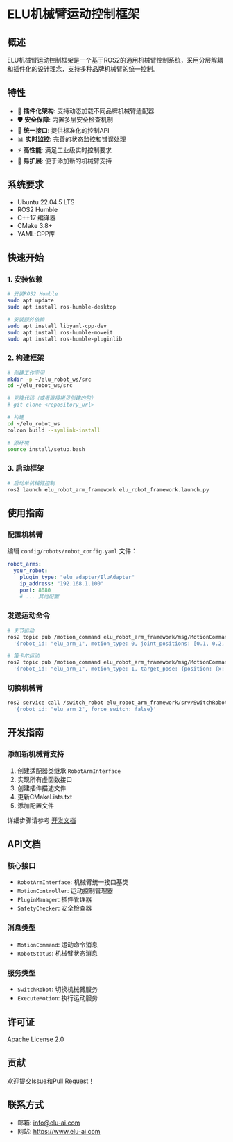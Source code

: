 # ELU机械臂运动控制框架

## 概述

ELU机械臂运动控制框架是一个基于ROS2的通用机械臂控制系统，采用分层解耦和插件化的设计理念，支持多种品牌机械臂的统一控制。

## 特性

- 🔌 **插件化架构**: 支持动态加载不同品牌机械臂适配器
- 🛡️ **安全保障**: 内置多层安全检查机制
- 🎯 **统一接口**: 提供标准化的控制API
- 📊 **实时监控**: 完善的状态监控和错误处理
- ⚡ **高性能**: 满足工业级实时控制要求
- 🔧 **易扩展**: 便于添加新的机械臂支持

## 系统要求

- Ubuntu 22.04.5 LTS
- ROS2 Humble
- C++17 编译器
- CMake 3.8+
- YAML-CPP库

## 快速开始

### 1. 安装依赖

```bash
# 安装ROS2 Humble
sudo apt update
sudo apt install ros-humble-desktop

# 安装额外依赖
sudo apt install libyaml-cpp-dev
sudo apt install ros-humble-moveit
sudo apt install ros-humble-pluginlib
```

### 2. 构建框架

```bash
# 创建工作空间
mkdir -p ~/elu_robot_ws/src
cd ~/elu_robot_ws/src

# 克隆代码（或者直接拷贝创建的包）
# git clone <repository_url>

# 构建
cd ~/elu_robot_ws
colcon build --symlink-install

# 源环境
source install/setup.bash
```

### 3. 启动框架

```bash
# 启动单机械臂控制
ros2 launch elu_robot_arm_framework elu_robot_framework.launch.py
```

## 使用指南

### 配置机械臂

编辑 `config/robots/robot_config.yaml` 文件：

```yaml
robot_arms:
  your_robot:
    plugin_type: "elu_adapter/EluAdapter"
    ip_address: "192.168.1.100"
    port: 8080
    # ... 其他配置
```

### 发送运动命令

```bash
# 关节运动
ros2 topic pub /motion_command elu_robot_arm_framework/msg/MotionCommand \
  '{robot_id: "elu_arm_1", motion_type: 0, joint_positions: [0.1, 0.2, 0.3, 0.4, 0.5, 0.6], speed_ratio: 0.5}'

# 笛卡尔运动
ros2 topic pub /motion_command elu_robot_arm_framework/msg/MotionCommand \
  '{robot_id: "elu_arm_1", motion_type: 1, target_pose: {position: {x: 0.5, y: 0.2, z: 0.3}}, speed_ratio: 0.5}'
```

### 切换机械臂

```bash
ros2 service call /switch_robot elu_robot_arm_framework/srv/SwitchRobot \
  '{robot_id: "elu_arm_2", force_switch: false}'
```

## 开发指南

### 添加新机械臂支持

1. 创建适配器类继承 `RobotArmInterface`
2. 实现所有虚函数接口
3. 创建插件描述文件
4. 更新CMakeLists.txt
5. 添加配置文件

详细步骤请参考 [开发文档](docs/development_guide.md)

## API文档

### 核心接口

- `RobotArmInterface`: 机械臂统一接口基类
- `MotionController`: 运动控制管理器
- `PluginManager`: 插件管理器
- `SafetyChecker`: 安全检查器

### 消息类型

- `MotionCommand`: 运动命令消息
- `RobotStatus`: 机械臂状态消息

### 服务类型

- `SwitchRobot`: 切换机械臂服务
- `ExecuteMotion`: 执行运动服务

## 许可证

Apache License 2.0

## 贡献

欢迎提交Issue和Pull Request！

## 联系方式

- 邮箱: info@elu-ai.com
- 网站: https://www.elu-ai.com
